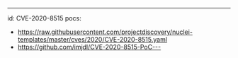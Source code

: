 ---
id: CVE-2020-8515
pocs:
  - https://raw.githubusercontent.com/projectdiscovery/nuclei-templates/master/cves/2020/CVE-2020-8515.yaml
  - https://github.com/imjdl/CVE-2020-8515-PoC---
